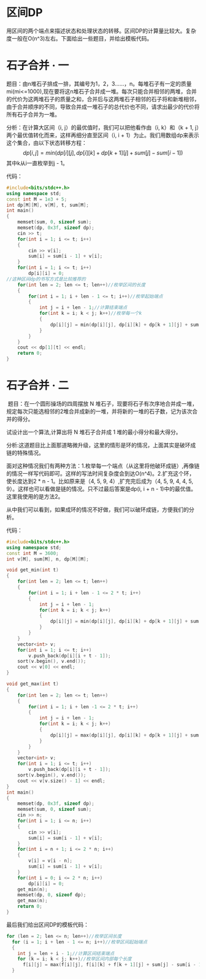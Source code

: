 # 区间DP

​		用区间的两个端点来描述状态和处理状态的转移。区间DP的计算量比较大。复杂度一般在O(n^3)左右。下面给出一些题目，并给出模板代码。

# 石子合并 · 一

题目：由n堆石子排成一排，其编号为1，2，3……，n。每堆石子有一定的质量mi(mi<=1000),现在要将这n堆石子合并成一堆。每次只能合并相邻的两堆，合并的代价为这两堆石子的质量之和，合并后与这两堆石子相邻的石子将和新堆相邻，由于合并顺序的不同，导致合并成一堆石子的总代价也不同，请求出最少的代价将所有石子合并为一堆。

分析：在计算大区间（i, j）的最优值时，我们可以把他看作由（i, k）和（k + 1, j）两个最优值转化而来，这样再细分直至区间（i, i + 1）为止。我们用数组dp来表示这个集合，由以下状态转移方程：
$$
dp[i, j] = min(dp[i][j], dp[i][k] + dp[k +1][j] + sum[j] - sum[i - 1])      
$$
其中k从i一直枚举到j - 1。

代码：

```c++
#include<bits/stdc++.h>
using namespace std;
const int M = 1e3 + 5;
int dp[M][M], v[M], t, sum[M];
int main()
{
    memset(sum, 0, sizeof sum);
    memset(dp, 0x3f, sizeof dp);
    cin >> t;
    for(int i = 1; i <= t; i++)
    {
        cin >> v[i];
        sum[i] = sum[i - 1] + v[i];
    }
    for(int i = 1; i <= t; i++)
        dp[i][i] = 0;
//这种区间dp的书写方式是比较推荐的
    for(int len = 2; len <= t; len++)//枚举区间的长度
    {
        for(int i = 1; i + len - 1 <= t; i++)//枚举起始端点
        {
            int j = i + len - 1;//计算结束端点
            for(int k = i; k < j; k++)//枚举每一个k
            {
                dp[i][j] = min(dp[i][j], dp[i][k] + dp[k + 1][j] + sum[j] - sum[i - 1]);
            }
        }
    }
    cout << dp[1][t] << endl;
    return 0;
}
```

# 石子合并 · 二

​		题目：在一个圆形操场的四周摆放 N 堆石子，现要将石子有次序地合并成一堆，规定每次只能选相邻的2堆合并成新的一堆，并将新的一堆的石子数，记为该次合并的得分。

试设计出一个算法,计算出将 N 堆石子合并成 1 堆的最小得分和最大得分。

​		分析:这道题目比上面那道略微升级，这里的情形是环的情况，上面其实是破环成链的特殊情况。

面对这种情况我们有两种方法：1.枚举每一个端点（从这里将他破环成链）,再像链的情况一样写代码即可。这样的写法时间复杂度会到达O(n^4)。2.扩充这个环，使长度达到2 * n - 1。比如原来是（4, 5, 9, 4）,扩充完后成为（4, 5, 9, 4, 4, 5, 9）。这样也可以看做是链的情况。只不过最后答案是dp(i, i + n - 1)中的最优值。这里我使用的是方法2。

从中我们可以看到，如果成环的情况不好做，我们可以破环成链，方便我们的分析。

代码：

```c++
#include<bits/stdc++.h>
using namespace std;
const int M = 3600;
int v[M], sum[M], n, dp[M][M];

void get_min(int t)
{
    for(int len = 2; len <= t; len++)
    {
        for(int i = 1; i + len - 1 <= 2 * t; i++)
        {
            int j = i + len - 1;
            for(int k = i; k < j; k++)
            {
                dp[i][j] = min(dp[i][j], dp[i][k] + dp[k + 1][j] + sum[j] - sum[i - 1]);
            }
        }
    }
    vector<int> v;
    for(int i = 1; i <= t; i++)
        v.push_back(dp[i][i + t - 1]);
    sort(v.begin(), v.end());
    cout << v[0] << endl;
}

void get_max(int t)
{
    for(int len = 2; len <= t; len++)
    {
        for(int i = 1; i + len -1 <= 2 * t; i++)
        {
            int j = i + len - 1;
            for(int k = i; k < j; k++)
            {
                dp[i][j] = max(dp[i][j], dp[i][k] + dp[k + 1][j] + sum[j] - sum[i - 1]);
            }
        }
    }
    vector<int> v;
    for(int i = 1; i <= t; i++)
        v.push_back(dp[i][i + t - 1]);
    sort(v.begin(), v.end());
    cout << v[v.size() - 1] << endl;
}
int main()
{
    memset(dp, 0x3f, sizeof dp);
    memset(sum, 0, sizeof sum);
    cin >> n;
    for(int i = 1; i <= n; i++)
    {
        cin >> v[i];
        sum[i] = sum[i - 1] + v[i];
    }
    for(int i = n + 1; i <= 2 * n; i++)
    {
        v[i] = v[i - n];
        sum[i] = sum[i - 1] + v[i];
    }
    for(int i = 0; i <= 2 * n; i++)
        dp[i][i] = 0;
    get_min(n);
    memset(dp, 0, sizeof dp);
    get_max(n);
    return 0;
}
```



最后我们给出区间DP的模板代码：

```c++
for (len = 2; len <= n; len++)//枚举区间长度
  for (i = 1; i + len - 1 <= n; i++)//枚举区间起始端点 
  {
    int j = len + i - 1;//计算区间结束端点
    for (k = i; k < j; k++)//枚举区间内部每个长度
      f[i][j] = max(f[i][j], f[i][k] + f[k + 1][j] + sum[j] - sum[i - 1]);//这里可以看情况区最大和最小
  }
```

